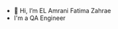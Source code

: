 - 👋 Hi, I’m EL Amrani Fatima Zahrae
- I'm a QA Engineer 


<!---
fza99/fza99 is a ✨ special ✨ repository because its `README.md` (this file) appears on your GitHub profile.
You can click the Preview link to take a look at your changes.
--->
